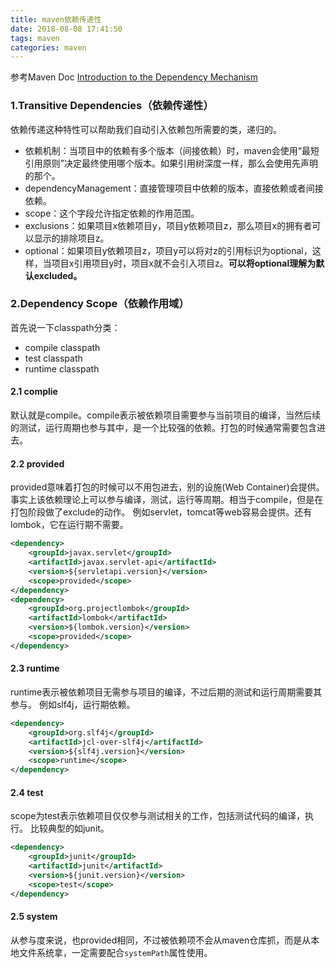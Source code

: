 ```yaml
---
title: maven依赖传递性
date: 2018-08-08 17:41:50
tags: maven
categories: maven
---
```


参考Maven Doc [Introduction to the Dependency Mechanism](https://maven.apache.org/guides/introduction/introduction-to-dependency-mechanism.html)

<!-- more -->

### 1.Transitive Dependencies（依赖传递性）
依赖传递这种特性可以帮助我们自动引入依赖包所需要的类，递归的。

* 依赖机制：当项目中的依赖有多个版本（间接依赖）时，maven会使用“最短引用原则”决定最终使用哪个版本。如果引用树深度一样，那么会使用先声明的那个。
* dependencyManagement：直接管理项目中依赖的版本，直接依赖或者间接依赖。
* scope：这个字段允许指定依赖的作用范围。
* exclusions：如果项目x依赖项目y，项目y依赖项目z，那么项目x的拥有者可以显示的排除项目z。
* optional：如果项目y依赖项目z，项目y可以将对z的引用标识为optional，这样，当项目x引用项目y时，项目x就不会引入项目z。__可以将optional理解为默认excluded。__

### 2.Dependency Scope（依赖作用域）

首先说一下classpath分类：
* compile classpath
* test classpath
* runtime classpath

#### 2.1 complie
默认就是compile。compile表示被依赖项目需要参与当前项目的编译，当然后续的测试，运行周期也参与其中，是一个比较强的依赖。打包的时候通常需要包含进去。

#### 2.2 provided
provided意味着打包的时候可以不用包进去，别的设施(Web Container)会提供。事实上该依赖理论上可以参与编译，测试，运行等周期。相当于compile，但是在打包阶段做了exclude的动作。
例如servlet，tomcat等web容易会提供。还有lombok，它在运行期不需要。
```xml
<dependency>
    <groupId>javax.servlet</groupId>
    <artifactId>javax.servlet-api</artifactId>
    <version>${servletapi.version}</version>
    <scope>provided</scope>
</dependency>
<dependency>
    <groupId>org.projectlombok</groupId>
    <artifactId>lombok</artifactId>
    <version>${lombok.version}</version>
    <scope>provided</scope>
</dependency>
```

#### 2.3 runtime
runtime表示被依赖项目无需参与项目的编译，不过后期的测试和运行周期需要其参与。
例如slf4j，运行期依赖。
```xml
<dependency>
    <groupId>org.slf4j</groupId>
    <artifactId>jcl-over-slf4j</artifactId>
    <version>${slf4j.version}</version>
    <scope>runtime</scope>
</dependency>
```

#### 2.4 test
scope为test表示依赖项目仅仅参与测试相关的工作，包括测试代码的编译，执行。
比较典型的如junit。
```xml
<dependency>
    <groupId>junit</groupId>
    <artifactId>junit</artifactId>
    <version>${junit.version}</version>
    <scope>test</scope>
</dependency>
```

#### 2.5 system
从参与度来说，也provided相同，不过被依赖项不会从maven仓库抓，而是从本地文件系统拿，一定需要配合`systemPath`属性使用。
